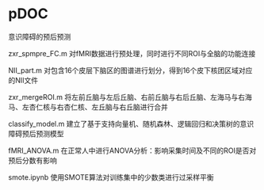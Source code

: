 # pDOC
意识障碍的预后预测

zxr_spmpre_FC.m
对fMRI数据进行预处理，同时进行不同ROI与全脑的功能连接

NII_part.m
对包含16个皮层下脑区的图谱进行划分，得到16个皮下核团区域对应的NII文件

zxr_mergeROI.m
将左前丘脑与左后丘脑、右前丘脑与右后丘脑、左海马与右海马、左杏仁核与右杏仁核、左丘脑与右丘脑进行合并

classify_model.m
建立了基于支持向量机、随机森林、逻辑回归和决策树的意识障碍预后预测模型

fMRI_ANOVA.m
在正常人中进行ANOVA分析：影响采集时间及不同的ROI是否对预后分数有影响

smote.ipynb
使用SMOTE算法对训练集中的少数类进行过采样平衡
